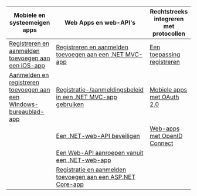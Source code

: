 | Mobiele en systeemeigen apps | Web Apps en web-API's | Rechtstreeks integreren met protocollen |
| ----------------------- | ------------------------------- | --------------------- |
| [Registreren en aanmelden toevoegen aan een iOS-app](active-directory-b2c-devquickstarts-ios.md) | [Registreren en aanmelden toevoegen aan een .NET MVC-app](active-directory-b2c-devquickstarts-web-dotnet.md) | [Een toepassing registreren](active-directory-b2c-app-registration.md) |
| [Aanmelden en registreren toevoegen aan een Windows-bureaublad-app](active-directory-b2c-devquickstarts-native-dotnet.md) | [Registratie-/aanmeldingsbeleid in een .NET MVC-app gebruiken](active-directory-b2c-devquickstarts-web-dotnet-susi.md) | [Mobiele apps met OAuth 2.0](active-directory-b2c-reference-oauth-code.md) |
|  | [Een .NET-web-API beveiligen](active-directory-b2c-devquickstarts-api-dotnet.md) | [Web-apps met OpenID Connect](active-directory-b2c-reference-oidc.md) |
|  | [Een Web-API aanroepen vanuit een .NET-web-app](active-directory-b2c-devquickstarts-web-api-dotnet.md) |  |
| | [Registratie en aanmelden toevoegen aan een ASP.NET Core-app](https://github.com/azure-samples/active-directory-dotnet-webapp-openidconnect-aspnetcore-b2c) | |


<!--HONumber=Aug16_HO4-->


